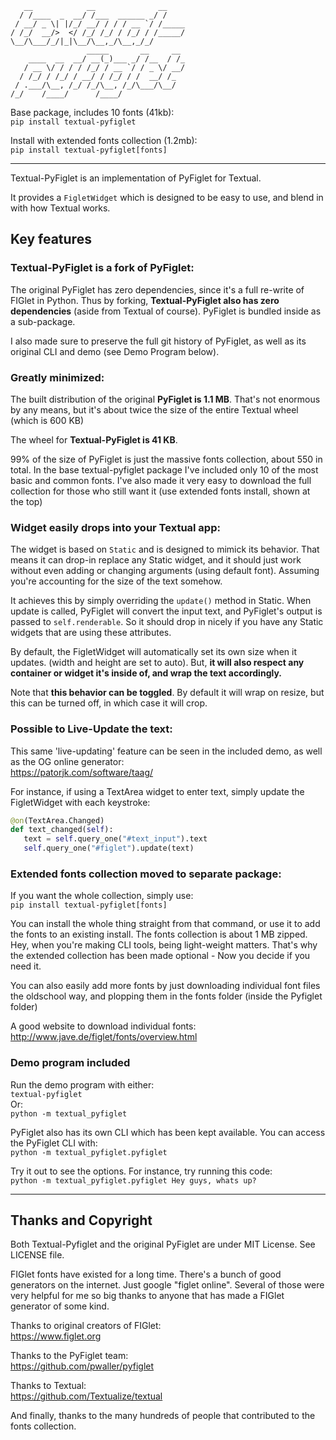 ```
   __            __              __                    
  / /____  _  __/ /___  ______ _/ /                    
 / __/ _ \| |/_/ __/ / / / __ `/ /_____                
/ /_/  __/>  </ /_/ /_/ / /_/ / /_____/                
\__/\___/_/|_|\__/\__,_/\__,_/_/                       
                 _____       __     __                 
    ____  __  __/ __(_)___ _/ /__  / /_                
   / __ \/ / / / /_/ / __ `/ / _ \/ __/                
  / /_/ / /_/ / __/ / /_/ / /  __/ /_                  
 / .___/\__, /_/ /_/\__, /_/\___/\__/                  
/_/    /____/      /____/                              
```

Base package, includes 10 fonts (41kb):   
`pip install textual-pyfiglet`

Install with extended fonts collection (1.2mb):   
`pip install textual-pyfiglet[fonts]`   

------------------------------------------

Textual-PyFiglet is an implementation of PyFiglet for Textual.

It provides a `FigletWidget` which is designed to be easy to use, and blend in with how Textual works.

## Key features


### Textual-PyFiglet is a fork of PyFiglet:

   The original PyFiglet has zero dependencies, since it's a full re-write of FIGlet in Python. Thus by forking, **Textual-PyFiglet also has zero dependencies** (aside from Textual of course). PyFiglet is bundled inside as a sub-package.

   I also made sure to preserve the full git history of PyFiglet, as well as its original CLI and demo (see Demo Program below).

### Greatly minimized:

   The built distribution of the original **PyFiglet is 1.1 MB**. That's not enormous by any means, but it's about twice the size of the entire Textual wheel (which is 600 KB)

   The wheel for **Textual-PyFiglet is 41 KB**.

   99% of the size of PyFiglet is just the massive fonts collection, about 550 in total. In the base textual-pyfiglet package I've included only 10 of the most basic and common fonts. I've also made it very easy to download the full collection for those who still want it (use extended fonts install, shown at the top)

### Widget easily drops into your Textual app:

   The widget is based on `Static` and is designed to mimick its behavior. That means it can drop-in replace any Static widget, and it should just work without even adding or changing arguments (using default font). Assuming you're accounting for the size of the text somehow.

   It achieves this by simply overriding the `update()` method in Static. When update is called, PyFiglet will convert the input text, and PyFiglet's output is passed to `self.renderable`. So it should drop in nicely if you have any Static widgets that are using these attributes.

   By default, the FigletWidget will automatically set its own size when it updates. (width and height are set to auto). But, **it will also respect any container or widget it's inside of, and wrap the text accordingly.**

   Note that **this behavior can be toggled**. By default it will wrap on resize, but this can be turned off, in which case it will crop.

### Possible to Live-Update the text:

   This same 'live-updating' feature can be seen in the included demo, as well as the OG online generator:   
   https://patorjk.com/software/taag/

   For instance, if using a TextArea widget to enter text, simply update the FigletWidget with each keystroke:

   ```python
   @on(TextArea.Changed)
   def text_changed(self):
      text = self.query_one("#text_input").text
      self.query_one("#figlet").update(text)
   ```

### Extended fonts collection moved to separate package:

   If you want the whole collection, simply use:   
   `pip install textual-pyfiglet[fonts]`

   You can install the whole thing straight from that command, or use it to add the fonts to an existing install. The fonts collection is about 1 MB zipped. Hey, when you're making CLI tools, being light-weight matters. That's why the extended collection has been made optional - Now you decide if you need it.

   You can also easily add more fonts by just downloading individual font files the oldschool way, and plopping them in the fonts folder (inside the Pyfiglet folder)

   A good website to download individual fonts:
   http://www.jave.de/figlet/fonts/overview.html

### Demo program included

   Run the demo program with either:   
   `textual-pyfiglet`   
   Or:   
   `python -m textual_pyfiglet`

   PyFiglet also has its own CLI which has been kept available. You can access the PyFiglet CLI with:   
   `python -m textual_pyfiglet.pyfiglet`

   Try it out to see the options. For instance, try running this code:   
   `python -m textual_pyfiglet.pyfiglet Hey guys, whats up?`   


-----------------------------------
## Thanks and Copyright

Both Textual-Pyfiglet and the original PyFiglet are under MIT License. See LICENSE file.

FIGlet fonts have existed for a long time. There's a bunch of good generators on the internet. Just google "figlet online".
Several of those were very helpful for me so big thanks to anyone that has made a FIGlet generator of some kind.

Thanks to original creators of FIGlet:   
https://www.figlet.org

Thanks to the PyFiglet team:   
https://github.com/pwaller/pyfiglet
 
Thanks to Textual:   
https://github.com/Textualize/textual   

And finally, thanks to the many hundreds of people that contributed to the fonts collection.